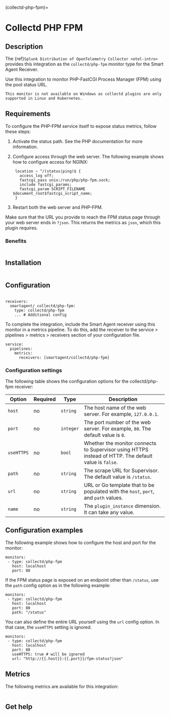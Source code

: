 (collectd-php-fpm)=

# Collectd PHP FPM
<meta name="Description" content="Use this Splunk Observability Cloud integration for the Collectd PHP-FastCGI Process Manager FPM monitor. See benefits, install, configuration, and metrics">

## Description

The {ref}`Splunk Distribution of OpenTelemetry Collector <otel-intro>` provides this integration as the `collectd/php-fpm` monitor type for the Smart Agent Receiver.

Use this integration to monitor PHP-FastCGI Process Manager (FPM) using the pool status URL.

```{note}
This monitor is not available on Windows as collectd plugins are only supported in Linux and Kubernetes. 
```

## Requirements

To configure the PHP-FPM service itself to expose status metrics, follow these steps:

1. Activate the status path. See the PHP documentation for more information.
2. Configure access through the web server. The following example shows how to configure access for NGINX:

   ```
    location ~ ^/(status|ping)$ {
      access_log off;
      fastcgi_pass unix:/run/php/php-fpm.sock;
      include fastcgi_params;
      fastcgi_param SCRIPT_FILENAME $document_root$fastcgi_script_name;
    }
   ```
3. Restart both the web server and PHP-FPM.

Make sure that the URL you provide to reach the FPM status page through your web server ends in `?json`. This returns the 
metrics as `json`, which this plugin requires.

### Benefits

```{include} /_includes/benefits.md
```

## Installation

```{include} /_includes/collector-installation-linux.md
```

## Configuration

```{include} /_includes/configuration.md
```

```
receivers:
  smartagent/ collectd/php-fpm:
    type: collectd/php-fpm
    ... # Additional config
```

To complete the integration, include the Smart Agent receiver using this monitor in a metrics pipeline. To do this, add the receiver to the service > pipelines > metrics > receivers section of your configuration file.

```
service:
  pipelines:
    metrics:
      receivers: [smartagent/collectd/php-fpm]
```

### Configuration settings

The following table shows the configuration options for the collectd/php-fpm receiver:

| Option | Required | Type | Description |
| --- | --- | --- | --- |
| `host` | no | `string` | The host name of the web server. For example, `127.0.0.1`. |
| `port` | no | `integer` | The port number of the web server. For example, `80`. The default value is `0`. |
| `useHTTPS` | no | `bool` | Whether the monitor connects to Supervisor using HTTPS instead of HTTP. The default value is `false`. |
| `path` | no | `string` | The scrape URL for Supervisor. The default value is `/status`. |
| `url` | no | `string` | URL or Go template that to be populated with the `host`, `port`, and `path` values. |
| `name` | no | `string` | The `plugin_instance` dimension. It can take any value. |


## Configuration examples

The following example shows how to configure the host and port for the monitor:

```
monitors:
 - type: collectd/php-fpm
   host: localhost
   port: 80
```

If the FPM status page is exposed on an endpoint other than `/status`, use the `path` config option as in the following example:

```
monitors:
 - type: collectd/php-fpm
   host: localhost
   port: 80
   path: "/status"
```

You can also define the entire URL yourself using the `url` config option. In that case, the `useHTTPS` setting is ignored.

```
monitors:
 - type: collectd/php-fpm
   host: localhost
   port: 80
   useHTTPS: true # will be ignored
   url: "http://{{.host}}:{{.port}}/fpm-status?json"
```

## Metrics

The following metrics are available for this integration:

<div class="metrics-yaml" url="https://raw.githubusercontent.com/signalfx/signalfx-agent/main/pkg/monitors/collectd/php/metadata.yaml"></div>

```{include} /_includes/metric-defs.md
```

## Get help

```{include} /_includes/troubleshooting.md
```

